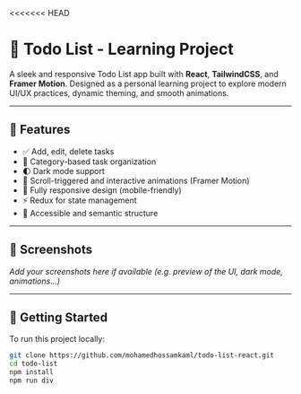 <<<<<<< HEAD

# 📝 Todo List - Learning Project

A sleek and responsive Todo List app built with **React**, **TailwindCSS**, and **Framer Motion**.
Designed as a personal learning project to explore modern UI/UX practices, dynamic theming, and smooth animations.

---

## 🌟 Features

- ✅ Add, edit, delete tasks
- 🎨 Category-based task organization
- 🌓 Dark mode support
- 💫 Scroll-triggered and interactive animations (Framer Motion)
- 📱 Fully responsive design (mobile-friendly)
- ⚡️ Redux for state management
- 🧠 Accessible and semantic structure

---

## 📸 Screenshots

_Add your screenshots here if available (e.g. preview of the UI, dark mode, animations…)_

---

## 🚀 Getting Started

To run this project locally:

```bash
git clone https://github.com/mohamedhossamkaml/todo-list-react.git
cd todo-list
npm install
npm run div
